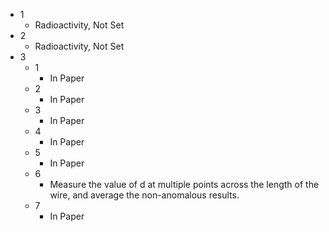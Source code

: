 - 1
	- Radioactivity, Not Set
- 2
	- Radioactivity, Not Set
- 3
	- 1
		- In Paper
	- 2
		- In Paper
	- 3
		- In Paper
	- 4
		- In Paper
	- 5
		- In Paper
	- 6
		- Measure the value of d at multiple points across the length of the wire, and average the non-anomalous results.
	- 7
		- In Paper